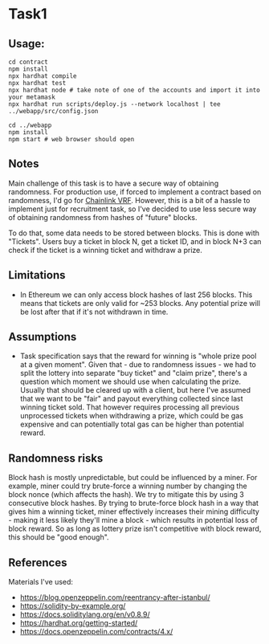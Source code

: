 # Task1
## Usage:

```
cd contract
npm install
npx hardhat compile
npx hardhat test
npx hardhat node # take note of one of the accounts and import it into your metamask
npx hardhat run scripts/deploy.js --network localhost | tee ../webapp/src/config.json

cd ../webapp
npm install
npm start # web browser should open
```

## Notes

Main challenge of this task is to have a secure way of obtaining randomness. For production use, if forced to implement a contract based on randomness, I'd go for [Chainlink VRF](https://docs.chain.link/docs/chainlink-vrf/). However, this is a bit of a hassle to implement just for recruitment task, so I've decided to use less secure way of obtaining randomness from hashes of "future" blocks.

To do that, some data needs to be stored between blocks. This is done with "Tickets". Users buy a ticket in block N, get a ticket ID, and in block N+3 can check if the ticket is a winning ticket and withdraw a prize.

## Limitations

* In Ethereum we can only access block hashes of last 256 blocks. This means that tickets are only valid for ~253 blocks. Any potential prize will be lost after that if it's not withdrawn in time.

## Assumptions

* Task specification says that the reward for winning is "whole prize pool at a given moment". Given that - due to randomness issues - we had to split the lottery into separate "buy ticket" and "claim prize", there's a question which moment we should use when calculating the prize. Usually that should be cleared up with a client, but here I've assumed that we want to be "fair" and payout everything collected since last winning ticket sold. That however requires processing all previous unprocessed tickets when withdrawing a prize, which could be gas expensive and can potentially total gas can be higher than potential reward.

## Randomness risks

Block hash is mostly unpredictable, but could be influenced by a miner. For example, miner could try brute-force a winning number by changing the block nonce (which affects the hash). We try to mitigate this by using 3 consecutive block hashes. By trying to brute-force block hash in a way that gives him a winning ticket, miner effectively increases their mining difficulty - making it less likely they'll mine a block - which results in potential loss of block reward. So as long as lottery prize isn't competitive with block reward, this should be "good enough".

## References

Materials I've used:
* https://blog.openzeppelin.com/reentrancy-after-istanbul/
* https://solidity-by-example.org/
* https://docs.soliditylang.org/en/v0.8.9/
* https://hardhat.org/getting-started/
* https://docs.openzeppelin.com/contracts/4.x/
